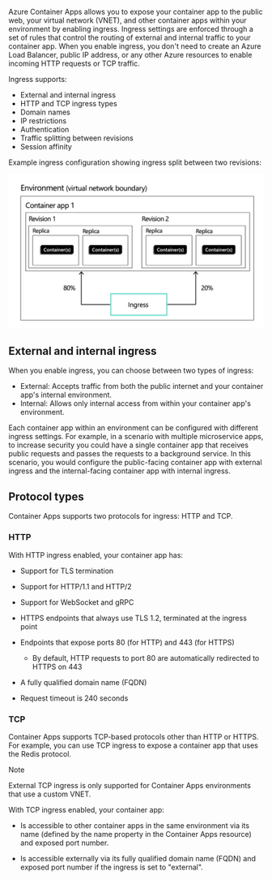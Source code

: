 Azure Container Apps allows you to expose your container app to the public web, your virtual network (VNET), and other container apps within your environment by enabling ingress. Ingress settings are enforced through a set of rules that control the routing of external and internal traffic to your container app. When you enable ingress, you don't need to create an Azure Load Balancer, public IP address, or any other Azure resources to enable incoming HTTP requests or TCP traffic.

Ingress supports:

- External and internal ingress
- HTTP and TCP ingress types
- Domain names
- IP restrictions
- Authentication
- Traffic splitting between revisions
- Session affinity

Example ingress configuration showing ingress split between two revisions:

![Diagram showing ingress split between two revisions of a container app.](../media/azure-container-apps-ingress-diagram.png)

## External and internal ingress

When you enable ingress, you can choose between two types of ingress:

- External: Accepts traffic from both the public internet and your container app's internal environment.
- Internal: Allows only internal access from within your container app's environment.

Each container app within an environment can be configured with different ingress settings. For example, in a scenario with multiple microservice apps, to increase security you could have a single container app that receives public requests and passes the requests to a background service. In this scenario, you would configure the public-facing container app with external ingress and the internal-facing container app with internal ingress.

## Protocol types

Container Apps supports two protocols for ingress: HTTP and TCP.

### HTTP

With HTTP ingress enabled, your container app has:

- Support for TLS termination

- Support for HTTP/1.1 and HTTP/2

- Support for WebSocket and gRPC

- HTTPS endpoints that always use TLS 1.2, terminated at the ingress point

- Endpoints that expose ports 80 (for HTTP) and 443 (for HTTPS)

    - By default, HTTP requests to port 80 are automatically redirected to HTTPS on 443

- A fully qualified domain name (FQDN)

- Request timeout is 240 seconds

### TCP

Container Apps supports TCP-based protocols other than HTTP or HTTPS. For example, you can use TCP ingress to expose a container app that uses the Redis protocol.

> [!NOTE]
> External TCP ingress is only supported for Container Apps environments that use a custom VNET.

With TCP ingress enabled, your container app:

- Is accessible to other container apps in the same environment via its name (defined by the name property in the Container Apps resource) and exposed port number.

- Is accessible externally via its fully qualified domain name (FQDN) and exposed port number if the ingress is set to "external".
